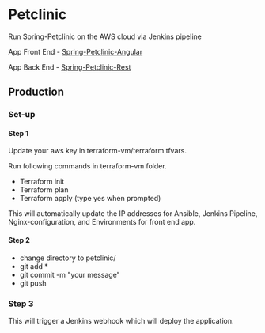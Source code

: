 # Petclinic

Run Spring-Petclinic on the AWS cloud via Jenkins pipeline

App Front End - [Spring-Petclinic-Angular](https://github.com/spring-petclinic/spring-petclinic-angular)

App Back End - [Spring-Petclinic-Rest](https://github.com/spring-petclinic/spring-petclinic-rest)

## Production

### Set-up

#### Step 1

Update your aws key in terraform-vm/terraform.tfvars.

Run following commands in terraform-vm folder.

- Terraform init
- Terraform plan
- Terraform apply (type yes when prompted)

This will automatically update the IP addresses for Ansible, Jenkins Pipeline, Nginx-configuration, and Environments for front end app.

#### Step 2

- change directory to petclinic/
- git add *
- git commit -m "your message"
- git push

### Step 3

This will trigger a Jenkins webhook which will deploy the application.




